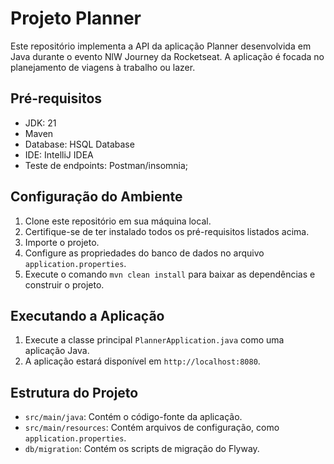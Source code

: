 # Projeto Planner

Este repositório implementa a API da aplicação Planner desenvolvida em Java durante o evento NlW Journey da Rocketseat. 
A aplicação é focada no planejamento de viagens à trabalho ou lazer.  

## Pré-requisitos

- JDK: 21 
- Maven
- Database: HSQL Database
- IDE: IntelliJ IDEA
- Teste de endpoints: Postman/insomnia; 

## Configuração do Ambiente

1. Clone este repositório em sua máquina local.
2. Certifique-se de ter instalado todos os pré-requisitos listados acima.
3. Importe o projeto.
4. Configure as propriedades do banco de dados no arquivo `application.properties`.
5. Execute o comando `mvn clean install` para baixar as dependências e construir o projeto.

## Executando a Aplicação

1. Execute a classe principal `PlannerApplication.java` como uma aplicação Java.
2. A aplicação estará disponível em `http://localhost:8080`.

## Estrutura do Projeto

- `src/main/java`: Contém o código-fonte da aplicação.
- `src/main/resources`: Contém arquivos de configuração, como `application.properties`.
- `db/migration`: Contém os scripts de migração do Flyway.
